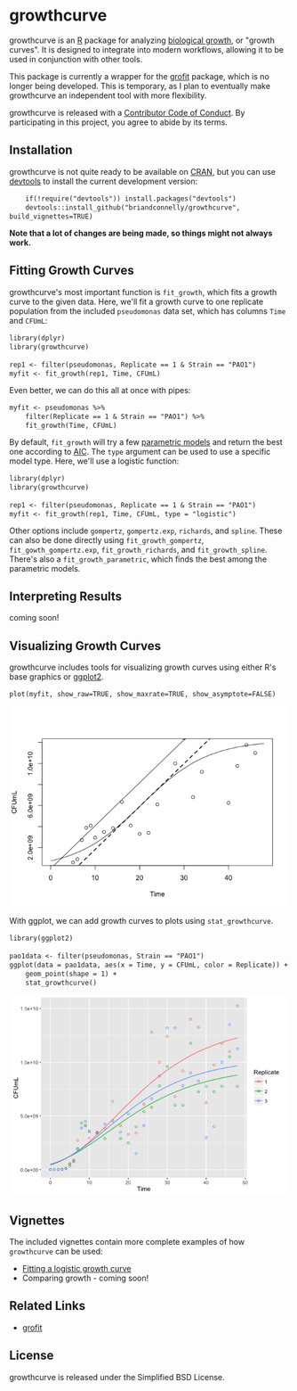 growthcurve
===========

growthcurve is an [R](http://r-project.org) package for analyzing
[biological growth](https://en.wikipedia.org/wiki/Bacterial_growth), or
"growth curves". It is designed to integrate into modern workflows,
allowing it to be used in conjunction with other tools.

This package is currently a wrapper for the
[grofit](http://cran.r-project.org/web/packages/grofit/index.html)
package, which is no longer being developed. This is temporary, as I
plan to eventually make growthcurve an independent tool with more
flexibility.

growthcurve is released with a [Contributor Code of
Conduct](CONDUCT.md). By participating in this project, you agree to
abide by its terms.

Installation
------------

growthcurve is not quite ready to be available on
[CRAN](http://cran.r-project.org), but you can use
[devtools](http://cran.r-project.org/web/packages/devtools/index.html)
to install the current development version:

        if(!require("devtools")) install.packages("devtools")
        devtools::install_github("briandconnelly/growthcurve", build_vignettes=TRUE)

**Note that a lot of changes are being made, so things might not always
work.**

Fitting Growth Curves
---------------------

growthcurve's most important function is `fit_growth`, which fits a
growth curve to the given data. Here, we'll fit a growth curve to one
replicate population from the included `pseudomonas` data set, which has
columns `Time` and `CFUmL`:

    library(dplyr)
    library(growthcurve)

    rep1 <- filter(pseudomonas, Replicate == 1 & Strain == "PAO1")
    myfit <- fit_growth(rep1, Time, CFUmL)

Even better, we can do this all at once with pipes:

    myfit <- pseudomonas %>%
        filter(Replicate == 1 & Strain == "PAO1") %>%
        fit_growth(Time, CFUmL)

By default, `fit_growth` will try a few [parametric
models](https://en.wikipedia.org/wiki/Parametric_model) and return the
best one according to
[AIC](https://en.wikipedia.org/wiki/Akaike_information_criterion). The
`type` argument can be used to use a specific model type. Here, we'll
use a logistic function:

    library(dplyr)
    library(growthcurve)

    rep1 <- filter(pseudomonas, Replicate == 1 & Strain == "PAO1")
    myfit <- fit_growth(rep1, Time, CFUmL, type = "logistic")

Other options include `gompertz`, `gompertz.exp`, `richards`, and
`spline`. These can also be done directly using `fit_growth_gompertz`,
`fit_gowth_gompertz.exp`, `fit_growth_richards`, and
`fit_growth_spline`. There's also a `fit_growth_parametric`, which finds
the best among the parametric models.

Interpreting Results
--------------------

coming soon!

Visualizing Growth Curves
-------------------------

growthcurve includes tools for visualizing growth curves using either
R's base graphics or
[ggplot2](https://cran.r-project.org/web/packages/ggplot2/index.html).

    plot(myfit, show_raw=TRUE, show_maxrate=TRUE, show_asymptote=FALSE)

![](figures/base_example-1.png)

With ggplot, we can add growth curves to plots using `stat_growthcurve`.

    library(ggplot2)

    pao1data <- filter(pseudomonas, Strain == "PAO1")
    ggplot(data = pao1data, aes(x = Time, y = CFUmL, color = Replicate)) +
        geom_point(shape = 1) +
        stat_growthcurve()

![](figures/ggplot-1.png)

Vignettes
---------

The included vignettes contain more complete examples of how
`growthcurve` can be used:

-   [Fitting a logistic growth curve](vignettes/logistic-growth.Rmd)
-   Comparing growth - coming soon!

Related Links
-------------

-   [grofit](http://cran.r-project.org/web/packages/grofit/index.html)

License
-------

growthcurve is released under the Simplified BSD License.
